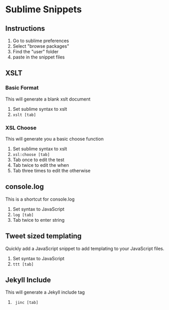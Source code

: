 Sublime Snippets
================

Instructions
------------

1. Go to sublime preferences
2. Select "browse packages"
3. Find the "user" folder
4. paste in the snippet files

XSLT
----

### Basic Format
This will generate a blank xslt document

1. Set sublime syntax to xslt
2. ``` xslt [tab] ```

### XSL Choose
This will generate you a basic choose function

1. Set sublime syntax to xslt
2. ``` xsl:choose [tab] ```
3. Tab once to edit the test
4. Tab twice to edit the when
5. Tab three times to edit the otherwise

console.log
----
This is a shortcut for console.log

1. Set syntax to JavaScript
2. ``` log [tab] ```
3. Tab twice to enter string

Tweet sized templating
----
Quickly add a JavaScript snippet to add templating to your JavaScript files.

1. Set syntax to JavaScript
2. ``` ttt [tab] ```

Jekyll Include
----
This will generate a Jekyll include tag

1. ``` jinc [tab]```